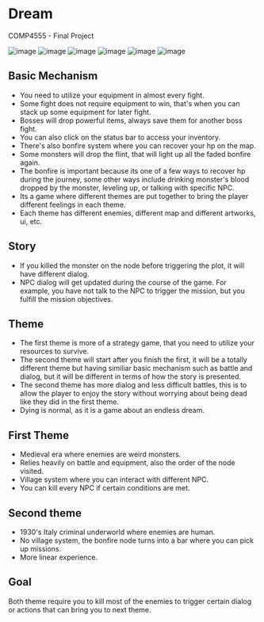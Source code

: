 # Dream
COMP4555 - Final Project

![image](https://user-images.githubusercontent.com/47711510/208607673-8fa9e8c6-73d4-4e64-9c8b-975c0105f5f0.png)
![image](https://user-images.githubusercontent.com/47711510/208607713-e427924b-4fe2-4ada-b8cc-30ed6012cd68.png)
![image](https://user-images.githubusercontent.com/47711510/208607735-287b67a7-3686-4233-85bc-fcf894d6f0dc.png)
![image](https://user-images.githubusercontent.com/47711510/208607752-773e2f17-a08a-4381-8e09-9ac2c37b7fff.png)
![image](https://user-images.githubusercontent.com/47711510/208607803-7aba39df-93ec-4b75-8a61-26b3c5c45433.png)
![image](https://user-images.githubusercontent.com/47711510/208607833-44351b07-1d5d-4bef-8b48-c6454e13356e.png)

## Basic Mechanism
- You need to utilize your equipment in almost every fight.
- Some fight does not require equipment to win, that's when you can stack up some equipment for later fight.
- Bosses will drop powerful items, always save them for another boss fight.
- You can also click on the status bar to access your inventory.
- There's also bonfire system where you can recover your hp on the map.
- Some monsters will drop the flint, that will light up all the faded bonfire again.
- The bonfire is important because its one of a few ways to recover hp during the journey, some other ways include drinking monster's blood dropped by the monster, leveling up, or talking with specific NPC.
- Its a game where different themes are put together to bring the player different feelings in each theme.
- Each theme has different enemies, different map and different artworks, ui, etc.

## Story
- If you killed the monster on the node before triggering the plot, it will have different dialog.
- NPC dialog will get updated during the course of the game. For example, you have not talk to the NPC to trigger the mission, but you fulfill the mission objectives.

## Theme
- The first theme is more of a strategy game, that you need to utilize your resources to survive.
- The second theme will start after you finish the first, it will be a totally different theme but having similiar basic mechanism such as battle and dialog, but it will be different in terms of how the story is presented.
- The second theme has more dialog and less difficult battles, this is to allow the player to enjoy the story without worrying about being dead like they did in the first theme.
- Dying is normal, as it is a game about an endless dream.

## First Theme
- Medieval era where enemies are weird monsters.
- Relies heavily on battle and equipment, also the order of the node visited.
- Village system where you can interact with different NPC.
- You can kill every NPC if certain conditions are met.

## Second theme
- 1930's Italy criminal underworld where enemies are human.
- No village system, the bonfire node turns into a bar where you can pick up missions.
- More linear experience.

## Goal
Both theme require you to kill most of the enemies to trigger certain dialog or actions that can bring you to next theme.
